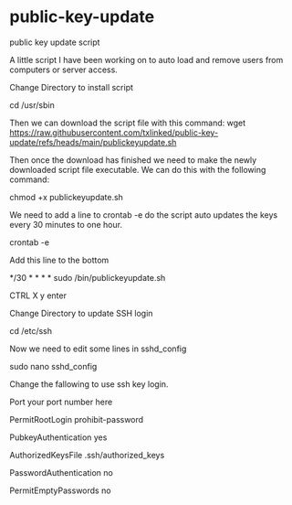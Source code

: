 # public-key-update
public key update script

A little script I have been working on to auto load and remove users from computers or server access.

Change Directory to install script 

cd /usr/sbin

Then we can download the script file with this command:
wget https://raw.githubusercontent.com/txlinked/public-key-update/refs/heads/main/publickeyupdate.sh

Then once the download has finished we need to make the newly downloaded script file executable. We can do this with the following command:

chmod +x publickeyupdate.sh

We need to add a line to crontab -e do the script auto updates the keys every 30 minutes to one hour.

crontab -e

Add this line to the bottom

*/30 * * * * sudo /bin/publickeyupdate.sh

CTRL X y enter 

Change Directory to update SSH login

cd /etc/ssh

Now we need to edit some lines in sshd_config

sudo nano sshd_config

Change the fallowing to use ssh key login. 

Port your port number here

PermitRootLogin prohibit-password

PubkeyAuthentication yes

AuthorizedKeysFile	.ssh/authorized_keys 

PasswordAuthentication no

PermitEmptyPasswords no
